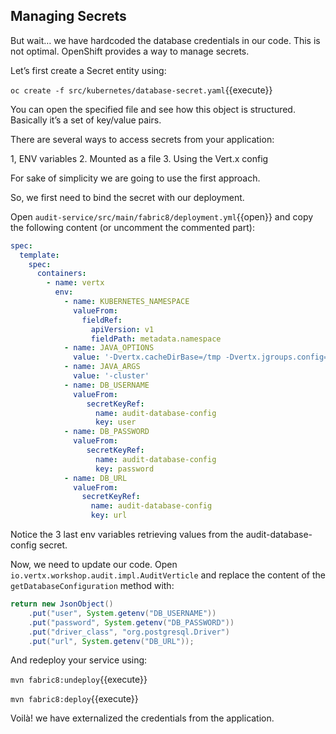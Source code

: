 ## Managing Secrets

But wait…​ we have hardcoded the database credentials in our code. This is not optimal. OpenShift provides a way to manage secrets.

Let’s first create a Secret entity using:

`oc create -f src/kubernetes/database-secret.yaml`{{execute}}

You can open the specified file and see how this object is structured. Basically it’s a set of key/value pairs.

There are several ways to access secrets from your application:

1, ENV variables
2. Mounted as a file
3. Using the Vert.x config

For sake of simplicity we are going to use the first approach.

So, we first need to bind the secret with our deployment. 

Open `audit-service/src/main/fabric8/deployment.yml`{{open}} and copy the following content (or uncomment the commented part):

```yaml
spec:
  template:
    spec:
      containers:
        - name: vertx
          env:
            - name: KUBERNETES_NAMESPACE
              valueFrom:
                fieldRef:
                  apiVersion: v1
                  fieldPath: metadata.namespace
            - name: JAVA_OPTIONS
              value: '-Dvertx.cacheDirBase=/tmp -Dvertx.jgroups.config=default-configs/default-jgroups-kubernetes.xml -Djava.net.preferIPv4Stack=true'
            - name: JAVA_ARGS
              value: '-cluster'
            - name: DB_USERNAME
              valueFrom:
                 secretKeyRef:
                   name: audit-database-config
                   key: user
            - name: DB_PASSWORD
              valueFrom:
                 secretKeyRef:
                   name: audit-database-config
                   key: password
            - name: DB_URL
              valueFrom:
                secretKeyRef:
                  name: audit-database-config
                  key: url
```

Notice the 3 last env variables retrieving values from the audit-database-config secret.

Now, we need to update our code. Open `io.vertx.workshop.audit.impl.AuditVerticle` and replace the content of the `getDatabaseConfiguration` method with:

```java
return new JsonObject()
    .put("user", System.getenv("DB_USERNAME"))
    .put("password", System.getenv("DB_PASSWORD"))
    .put("driver_class", "org.postgresql.Driver")
    .put("url", System.getenv("DB_URL"));
```

And redeploy your service using: 

`mvn fabric8:undeploy`{{execute}}

`mvn fabric8:deploy`{{execute}}

Voilà! we have externalized the credentials from the application.